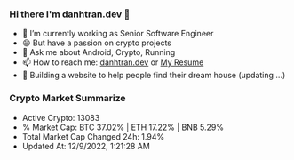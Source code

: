 ### Hi there I'm danhtran.dev 👋

- 🔭 I’m currently working as Senior Software Engineer
- 😄 But have a passion on crypto projects
- 💬 Ask me about Android, Crypto, Running 
- 📫 How to reach me: <a href="https://danhtran.dev" target="_blank">danhtran.dev</a> or <a href="Dan-Resume.pdf" target="_blank">My Resume</a>
- 🌱 Building a website to help people find their dream house (updating ...)

### Crypto Market Summarize
- Active Crypto: 13083
- % Market Cap: BTC 37.02% | ETH 17.22% | BNB 5.29%
- Total Market Cap Changed 24h: 1.94%
- Updated At: 12/9/2022, 1:21:28 AM
